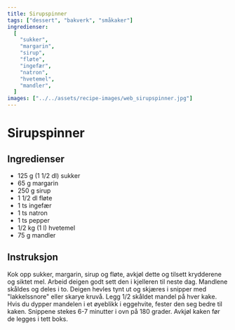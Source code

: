 ```yaml
---
title: Sirupspinner
tags: ["dessert", "bakverk", "småkaker"]
ingredienser:
  [
    "sukker",
    "margarin",
    "sirup",
    "fløte",
    "ingefær",
    "natron",
    "hvetemel",
    "mandler",
  ]
images: ["../../assets/recipe-images/web_sirupspinner.jpg"]
---
```


# Sirupspinner

## Ingredienser

- 125 g (1 1/2 dl) sukker
- 65 g margarin
- 250 g sirup
- 1 1/2 dl fløte
- 1 ts ingefær
- 1 ts natron
- 1 ts pepper
- 1/2 kg (1 l) hvetemel
- 75 g mandler

## Instruksjon

Kok opp sukker, margarin, sirup og fløte, avkjøl dette og tilsett krydderene og siktet mel. Arbeid deigen godt sett den i kjelleren til neste dag. Mandlene skåldes og deles i to. Deigen hevles tynt ut og skjæres i snipper med "lakkelssnore" eller skarye kruvå. Legg 1/2 skåldet mandel på hver kake. Hvis du dypper mandelen i et øyeblikk i eggehvite, fester den seg bedre til kaken. Snippene stekes 6-7 minutter i ovn på 180 grader. Avkjøl kaken før de legges i tett boks.
